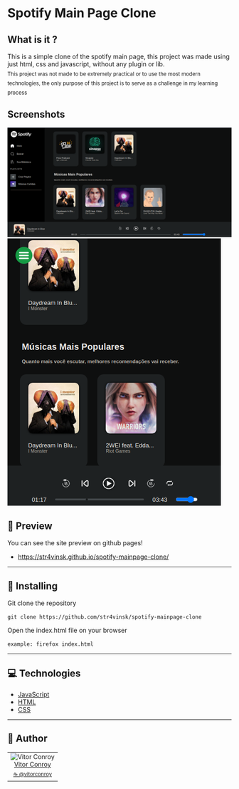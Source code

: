 # Spotify Main Page Clone

## What is it ?
This is a simple clone of the spotify main page, this project was made using just html, css and javascript, without any plugin or lib.
<br />
<sub>This project was not made to be extremely practical or to use the most modern technologies, the only purpose of this project is to serve as a challenge in my learning process</sub>

## Screenshots

![Screenshot](./Screenshot.png)
![Screenshot](./Mobile.png)

## 👀 Preview

You can see the site preview on github pages!


 - https://str4vinsk.github.io/spotify-mainpage-clone/

---

## 💾 Installing 

Git clone the repository

```
git clone https://github.com/str4vinsk/spotify-mainpage-clone
```

Open the index.html file on your browser

```
example: firefox index.html
```
<hr>

## 💻 Technologies

- [JavaScript](https://www.javascript.com/)
- [HTML](https://html.spec.whatwg.org/multipage/)
- [CSS](https://devdocs.io/css/)

<hr>

## 📖 Author
<table>
  <tr>
    <td  align=center>
        <img src="https://avatars0.githubusercontent.com/u/64869691?s=460&u=55a251a576b8f0a784a65c555a6da34eefeb9f1a&v=4" width="100px" alt="Vitor Conroy">
        <a href="https://github.com/str4vinsk">
          <br>
            Vitor Conroy
          </br>
        </a>
        <sub>
          <a href="https://www.instagram.com/vitorconroy/" alt="instagram">
            ☕️ @vitorconroy
          </a>
        </sub>
    </td>
  </tr>
</table>
